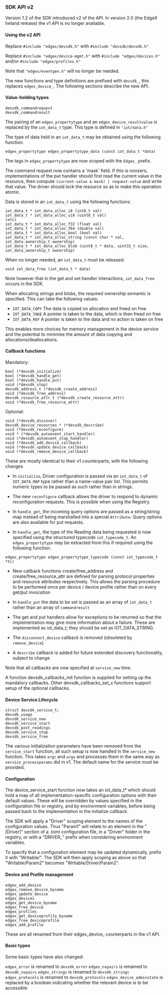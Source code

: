 ### SDK API v2

Version 1.2 of the SDK introduced v2 of the API. In version 2.0 (the EdgeX Ireland release) the v1 API is no longer available.

#### Using the v2 API

Replace `#include "edgex/devsdk.h"` with `#include "devsdk/devsdk.h"`

Replace `#include "edgex/device-mgmt.h"` with `#include "edgex/devices.h"` and/or `#include "edgex/profiles.h"`

Note that `"edgex/eventgen.h"` will no longer be needed.

The new functions and type definitions are prefixed with `devsdk_`, this replaces `edgex_device_`. The following sections describe the new API.

#### Value-holding types

```
devsdk_commandrequest
devsdk_commandresult
```

The pairing of an `edgex_propertytype` and an `edgex_device_resultvalue` is replaced by the `iot_data_t` type. This type is defined in `"iot/data.h"`

The type of data held in an `iot_data_t` may be obtained using the following function:

`edgex_propertytype edgex_propertytype_data (const iot_data_t *data)`

The tags in `edgex_propertytype` are now scoped with the `Edgex_` prefix.

The command request now contains a 'mask' field. If this is nonzero, implementations of the put handler should first read the current value in the resource, then compute `(current-value & mask) | request-value` and write that value. The driver should lock the resource so as to make this operation atomic.

Data is stored in an `iot_data_t` using the following functions:

```
iot_data_t * iot_data_alloc_i8 (int8_t val)
iot_data_t * iot_data_alloc_ui8 (uint8_t val)
(etc)
iot_data_t * iot_data_alloc_f32 (float val)
iot_data_t * iot_data_alloc_f64 (double val)
iot_data_t * iot_data_alloc_bool (bool val)
iot_data_t * iot_data_alloc_string (const char * val, iot_data_ownership_t ownership)
iot_data_t * iot_data_alloc_blob (uint8_t * data, uint32_t size, iot_data_ownership_t ownership)
```

When no longer needed, an `iot_data_t` must be released:
```
void iot_data_free (iot_data_t * data)
```

Note however that in the get and set handler interactions, `iot_data_free` occurs in the SDK.

When allocating strings and blobs, the required ownership semantic is
specified. This can take the following values:

- `IOT_DATA_COPY` The data is copied on allocation and freed on free
- `IOT_DATA_TAKE` A pointer is taken to the data, which is then freed on free
- `IOT_DATA_REF` A pointer is taken to the data and no action is taken on free

This enables more choices for memory management in the device service and the potential to minimise the amount of data copying and allocations/deallocations.

#### Callback functions

Mandatory:

```
bool (*devsdk_initialize)
bool (*devsdk_handle_get)
bool (*devsdk_handle_put)
void (*devsdk_stop)
devsdk_address_t (*devsdk_create_address)
void (*devsdk_free_address)
devsdk_resource_attr_t (*devsdk_create_resource_attr)
void (*devsdk_free_resource_attr)
```

Optional:

```
void (*devsdk_discover)
devsdk_device_resources * (*devsdk_describe)
void (*devsdk_reconfigure)
void * (*devsdk_autoevent_start_handler)
void (*devsdk_autoevent_stop_handler)
void (*devsdk_add_device_callback)
void (*devsdk_update_device_callback)
void (*devsdk_remove_device_callback)
```

These are mostly identical to their v1 counterparts, with the following changes

- In `initialize`, Driver configuration is passed via an `iot_data_t` of `IOT_DATA_MAP` type rather than a name-value pair list. This permits numeric types to be passed as such rather than in strings.

- The new `reconfigure` callback allows the driver to respond to dynamic reconfiguration requests. This is possible when using the Registry.

- In `handle_get`, the incoming query options are passed as a string/string map instead of being marshalled into a special `Attribute`. Query options are also available for put requests.

- In `handle_get`, the type of the Reading data being requested is now specified using the structured typecode `iot_typecode_t`. An `edgex_propertytype` may be extracted from this if required using the following function:

`edgex_propertytype edgex_propertytype_typecode (const iot_typecode_t *tc)`

- New callback functions create/free_address and create/free_resource_attr are defined for parsing protocol properties and resource attributes respectively. This allows the parsing procedure to be performed once per device / device profile rather than on every get/put invocation

- In `handle_put` the data to be set is passed as an array of `iot_data_t` rather than an array of `commandresult`

- The get and put handlers allow for exceptions to be returned so that the implementation may give more information about a failure. These are implemented as iot_data_t; they should be set as IOT_DATA_STRING.

- The `disconnect_device` callback is removed (obsoleted by `remove_device`)

- A `describe` callback is added for future extended discovery functionality, subject to change

Note that all callbacks are now specified at `service_new` time.

A function devsdk_callbacks_init function is supplied for setting up the mandatory callbacks. Other devsdk_callbacks_set_x functions support setup of the optional callbacks.

#### Device Service Lifecycle

```
struct devsdk_service_t;
devsdk_usage
devsdk_service_new
devsdk_service_start
devsdk_post_readings
devsdk_service_stop
devsdk_service_free
```

The various initialization parameters have been removed from the `service_start` function, all such setup is now handled in the `service_new` function. This takes `argc` and `argv` and processes them in the same way as `service_processparams` did in v1. The default name for the service must be provided.

#### Configuration

The device_service_start function now takes an iot_data_t* which should hold a map of all implementation-specific configuration options with their default values. These will be overridden by values specified in the configuration file or registry, and by environment variables, before being passed back to the implementation in the initialize callback.

The SDK will apply a "Driver" scoping element to the names of the configuration values. Thus "Param1" will relate to an element in the "[Driver]" section of a .toml configuration file, in a "Driver" folder in the registry, or with a "DRIVER_" prefix when considering environment variables.

To specify that a configuration element may be updated dynamically, prefix it with "Writable/". The SDK will then apply scoping as above so that "Writable/Param2" becomes "Writable/Driver/Param2".

#### Device and Profile management

```
edgex_add_device
edgex_remove_device_byname
edgex_update_device
edgex_devices
edgex_get_device_byname
edgex_free_device
edgex_profiles
edgex_get_deviceprofile_byname
edgex_free_deviceprofile
edgex_add_profile
```

These are all renamed from their edgex_device_ counterparts in the v1 API.

#### Basic types

Some basic types have also changed:

`edgex_error` is renamed to `devsdk_error`
`edgex_nvpairs` is renamed to `devsdk_nvpairs`
`edgex_strings` is renamed to `devsdk_strings`
`edgex_protocols` is renamed to `devsdk_protocols`
`edgex_device_adminstate` is replaced by a boolean indicating whether the relevant device is to be accessible

